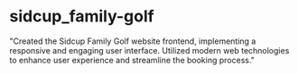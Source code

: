 # sidcup_family-golf

"Created the Sidcup Family Golf website frontend, implementing a responsive and engaging user interface. 
Utilized modern web technologies to enhance user experience and streamline the booking process."

